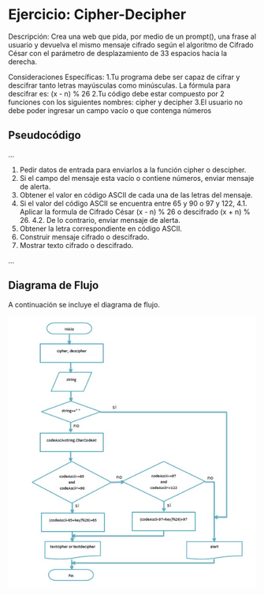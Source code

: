 # Ejercicio: Cipher-Decipher

Descripción: Crea una web que pida, por medio de un prompt(), una frase al usuario y devuelva el mismo mensaje cifrado según el algoritmo de Cifrado César con el parámetro de desplazamiento de 33 espacios hacia la derecha.

Consideraciones Específicas:
    1.Tu programa debe ser capaz de cifrar y descifrar tanto letras mayúsculas como minúsculas. La fórmula para descifrar es: (x - n) % 26
    2.Tu código debe estar compuesto por 2 funciones con los siguientes nombres: cipher y decipher
    3.El usuario no debe poder ingresar un campo vacío o que contenga números

## Pseudocódigo

...

1. Pedir datos de entrada para enviarlos a la función cipher o descipher.
2. Si el campo del mensaje esta vacío o contiene números, enviar mensaje de alerta.
3. Obtener el valor en código ASCII de cada una de las letras del mensaje.
4. Si el valor del código ASCII se encuentra entre 65 y 90 o 97 y 122,
   4.1. Aplicar la formula de Cifrado César (x - n) % 26 o descifrado (x + n) % 26.
   4.2. De lo contrario, enviar mensaje de alerta.
5. Obtener la letra correspondiente en código ASCII.
6. Construir mensaje cifrado o descifrado.
7. Mostrar texto cifrado o descifrado.

...

## Diagrama de Flujo

A continuación se incluye el diagrama de flujo.

![Diagrama de flujo](assets/images/cipher-decipher.jpg)
